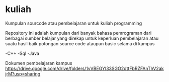 # kuliah
Kumpulan sourcode atau pembelajaran untuk kuliah programming

Repository ini adalah kumpulan dari banyak bahasa pemrograman dari
berbagai sumber belajar yang direkap untuk keperluan pembelajaran atau
suatu hasil baik potongan source code ataupun basic selama di kampus

-C++
-Sql
-Java

Dokumen pembelajaran kampus
https://drive.google.com/drive/folders/1vVBEGYl33SGO2dttFbRZFAnThV2akjrM?usp=sharing
